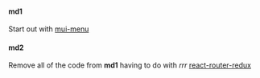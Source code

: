

#### md1

Start out with
[mui-menu](https://github.com/stormasm/mui-menu)

#### md2

Remove all of the code from **md1** having to do with *rrr*
[react-router-redux](https://github.com/ReactTraining/react-router/tree/master/packages/react-router-redux)
